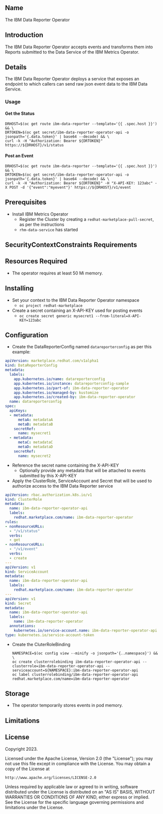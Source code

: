 ## Name

The IBM Data Reporter Operator

## Introduction

The IBM Data Reporter Operator accepts events and transforms them into Reports submitted to the Data Service of the IBM Metrics Operator.

## Details

The IBM Data Reporter Operator deploys a service that exposes an endpoint to which callers can send raw json event data to the IBM Data Service.

### Usage

#### Get the Status

```SHELL
DRHOST=$(oc get route ibm-data-reporter --template='{{ .spec.host }}') && \
DRTOKEN=$(oc get secret/ibm-data-reporter-operator-api -o jsonpath='{.data.token}' | base64 --decode) && \
curl -k -H "Authorization: Bearer ${DRTOKEN}" https://${DRHOST}/v1/status 
```

#### Post an Event

```SHELL
DRHOST=$(oc get route ibm-data-reporter --template='{{ .spec.host }}') && \
DRTOKEN=$(oc get secret/ibm-data-reporter-operator-api -o jsonpath='{.data.token}' | base64 --decode) && \
curl -k -H "Authorization: Bearer ${DRTOKEN}" -H "X-API-KEY: 123abc" -X POST -d '{"event":"myevent"}' https://${DRHOST}/v1/event
```

## Prerequisites

- Install IBM Metrics Operator
  - Register the Cluster by creating a `redhat-marketplace-pull-secret`, as per the instructions
  - `rhm-data-service` has started

## SecurityContextConstraints Requirements

## Resources Required

- The operator requires at least 50 Mi memory.

## Installing

- Set your context to the IBM Data Reporter Operator namespace
  - `oc project redhat-marketplace`
- Create a secret containing an X-API-KEY used for posting events
  - `oc create secret generic mysecret1 --from-literal=X-API-KEY=123abc`

## Configuration

- Create the DataReporterConfig named `datareporterconfig` as per this example:

```YAML
apiVersion: marketplace.redhat.com/v1alpha1
kind: DataReporterConfig
metadata:
  labels:
    app.kubernetes.io/name: datareporterconfig
    app.kubernetes.io/instance: datareporterconfig-sample
    app.kubernetes.io/part-of: ibm-data-reporter-operator
    app.kubernetes.io/managed-by: kustomize
    app.kubernetes.io/created-by: ibm-data-reporter-operator
  name: datareporterconfig
spec:
  apiKeys:
  - metadata:
      metaA: metadataA
      metaB: metadataB
    secretRef:
      name: mysecret1
  - metadata:
      metaC: metadataC
      metaD: metadataD
    secretRef:
      name: mysecret2
```

- Reference the secret name containing the X-API-KEY
  - Optionally provide any metadata that will be attached to events submitted by this X-API-KEY
- Apply the ClusterRole, ServiceAccount and Secret that will be used to authorize access to the IBM Data Reporter service

```YAML
apiVersion: rbac.authorization.k8s.io/v1
kind: ClusterRole
metadata:
  name: ibm-data-reporter-operator-api
  labels:
    redhat.marketplace.com/name: ibm-data-reporter-operator
rules:
- nonResourceURLs:
  - "/v1/status"
  verbs:
  - get
- nonResourceURLs:
  - "/v1/event"
  verbs:
  - create
---
apiVersion: v1
kind: ServiceAccount
metadata:
  name: ibm-data-reporter-operator-api
  labels:
    redhat.marketplace.com/name: ibm-data-reporter-operator
---
apiVersion: v1
kind: Secret
metadata:
  name: ibm-data-reporter-operator-api
  labels:
    name: ibm-data-reporter-operator
  annotations:
    kubernetes.io/service-account.name: ibm-data-reporter-operator-api
type: kubernetes.io/service-account-token
```

- Create the CluterRoleBinding

    ```SHELL
    NAMESPACE=$(oc config view --minify -o jsonpath='{..namespace}') && \
    oc create clusterrolebinding ibm-data-reporter-operator-api --clusterrole=ibm-data-reporter-operator-api --serviceaccount=${NAMESPACE}:ibm-data-reporter-operator-api
    oc label clusterrolebinding/ibm-data-reporter-operator-api redhat.marketplace.com/name=ibm-data-reporter-operator
    ```

## Storage

- The operator temporarily stores events in pod memory.

## Limitations

## License

Copyright 2023.

Licensed under the Apache License, Version 2.0 (the "License");
you may not use this file except in compliance with the License.
You may obtain a copy of the License at

    http://www.apache.org/licenses/LICENSE-2.0

Unless required by applicable law or agreed to in writing, software
distributed under the License is distributed on an "AS IS" BASIS,
WITHOUT WARRANTIES OR CONDITIONS OF ANY KIND, either express or implied.
See the License for the specific language governing permissions and
limitations under the License.
